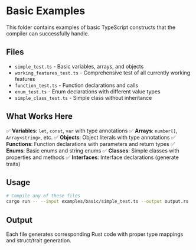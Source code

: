 # Basic Examples

This folder contains examples of basic TypeScript constructs that the compiler can successfully handle.

## Files

-   `simple_test.ts` - Basic variables, arrays, and objects
-   `working_features_test.ts` - Comprehensive test of all currently working features
-   `function_test.ts` - Function declarations and calls
-   `enum_test.ts` - Enum declarations with different value types
-   `simple_class_test.ts` - Simple class without inheritance

## What Works Here

✅ **Variables**: `let`, `const`, `var` with type annotations
✅ **Arrays**: `number[]`, `Array<string>`, etc.
✅ **Objects**: Object literals with type annotations
✅ **Functions**: Function declarations with parameters and return types
✅ **Enums**: Basic enums and string enums
✅ **Classes**: Simple classes with properties and methods
✅ **Interfaces**: Interface declarations (generate traits)

## Usage

```bash
# Compile any of these files
cargo run -- --input examples/basic/simple_test.ts --output output.rs
```

## Output

Each file generates corresponding Rust code with proper type mappings and struct/trait generation.
